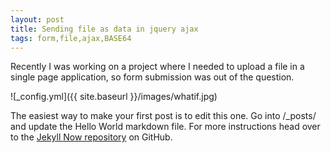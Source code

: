 ```yaml
---
layout: post
title: Sending file as data in jquery ajax
tags: form,file,ajax,BASE64
---
```


Recently I was working on a project where I needed to upload a file in a single page application, so form submission was out of the question.

![_config.yml]({{ site.baseurl }}/images/whatif.jpg)

The easiest way to make your first post is to edit this one. Go into /_posts/ and update the Hello World markdown file. For more instructions head over to the [Jekyll Now repository](https://github.com/barryclark/jekyll-now) on GitHub.